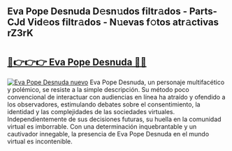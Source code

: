 ## Eva Pope Desnuda D𝚎sn𝚞dos filtr𝚊dos - Parts-CJd Vid𝚎os filtr𝚊dos - N𝚞evas f𝚘tos atr𝚊ctivas rZ3rK

# <h2><a href="http://mb3cvg.tromn.icu/?c=Eva+Pope+Desnuda">🔗👉👉👉 Eva Pope Desnuda 🔗🔗</a></h2>

[![Eva Pope Desnuda nuevo](https://i.imgur.com/pEAQMta.gif)](http://mb3cvg.tromn.icu/?c=Eva+Pope+Desnuda)
Eva Pope Desnuda, un personaje multifacético y polémico, se resiste a la simple descripción. Su método poco convencional de interactuar con audiencias en línea ha atraído y ofendido a los observadores, estimulando debates sobre el consentimiento, la identidad y las complejidades de las sociedades virtuales. Independientemente de sus decisiones futuras, su huella en la comunidad virtual es imborrable. Con una determinación inquebrantable y un cautivador innegable, la presencia de Eva Pope Desnuda en el mundo virtual es incontenible.
